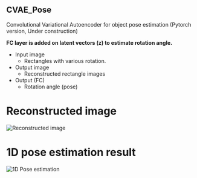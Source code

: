 ## CVAE_Pose
Convolutional Variational Autoencoder for object pose estimation (Pytorch version, Under construction)

**FC layer is added on latent vectors (z) to estimate rotation angle.**

* Input image
  * Rectangles with various rotation.
* Output image
  * Reconstructed rectangle images
* Output (FC)
  * Rotation angle (pose)

# Reconstructed image
![Reconstructed image](https://github.com/peytonhong/CVAE_Pose/blob/cvae_pytorch/results/image_at_epoch_0199.png)

# 1D pose estimation result
![1D Pose estimation](https://github.com/peytonhong/CVAE_Pose/blob/cvae_pytorch/results/pose_result_z_dim_2.png)

